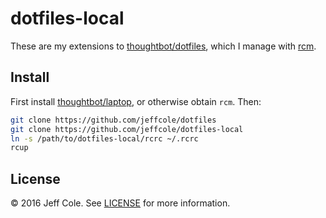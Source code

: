 # dotfiles-local

These are my extensions to [thoughtbot/dotfiles], which I manage with [rcm].

## Install

First install [thoughtbot/laptop], or otherwise obtain `rcm`. Then:

```bash
git clone https://github.com/jeffcole/dotfiles
git clone https://github.com/jeffcole/dotfiles-local
ln -s /path/to/dotfiles-local/rcrc ~/.rcrc
rcup
```

## License

© 2016 Jeff Cole. See [LICENSE](LICENSE) for more information.

[thoughtbot/dotfiles]: https://github.com/thoughtbot/dotfiles
[thoughtbot/laptop]: https://github.com/thoughtbot/laptop
[rcm]: https://github.com/thoughtbot/rcm
